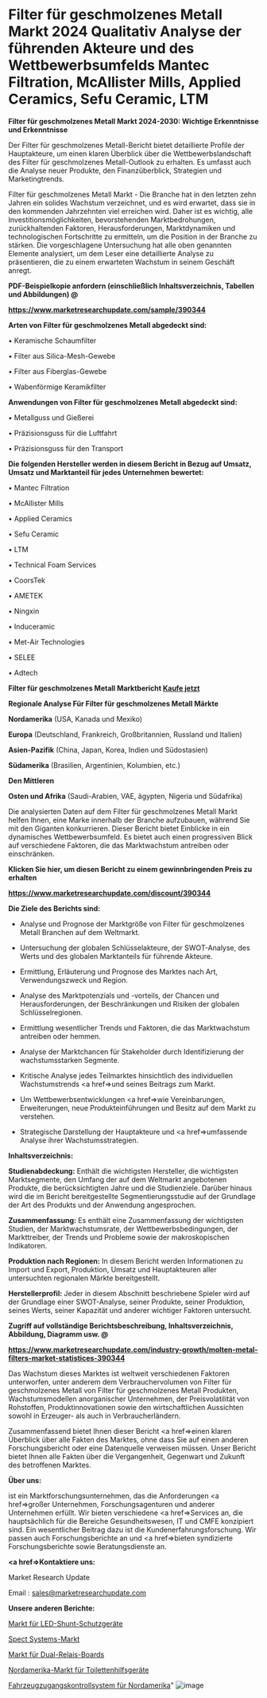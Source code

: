 # Filter für geschmolzenes Metall Markt 2024 Qualitativ Analyse der führenden Akteure und des Wettbewerbsumfelds Mantec Filtration, McAllister Mills, Applied Ceramics, Sefu Ceramic, LTM

<strong>Filter für geschmolzenes Metall Markt 2024-2030: Wichtige Erkenntnisse und Erkenntnisse</strong>

Der Filter für geschmolzenes Metall-Bericht bietet detaillierte Profile der Hauptakteure, um einen klaren Überblick über die Wettbewerbslandschaft des Filter für geschmolzenes Metall-Outlook zu erhalten. Es umfasst auch die Analyse neuer Produkte, den Finanzüberblick, Strategien und Marketingtrends.

Filter für geschmolzenes Metall Markt - Die Branche hat in den letzten zehn Jahren ein solides Wachstum verzeichnet, und es wird erwartet, dass sie in den kommenden Jahrzehnten viel erreichen wird. Daher ist es wichtig, alle Investitionsmöglichkeiten, bevorstehenden Marktbedrohungen, zurückhaltenden Faktoren, Herausforderungen, Marktdynamiken und technologischen Fortschritte zu ermitteln, um die Position in der Branche zu stärken. Die vorgeschlagene Untersuchung hat alle oben genannten Elemente analysiert, um dem Leser eine detaillierte Analyse zu präsentieren, die zu einem erwarteten Wachstum in seinem Geschäft anregt.



<strong><b>PDF-Beispielkopie anfordern (einschließlich Inhaltsverzeichnis, Tabellen und Abbildungen) @ </b></strong>

<strong><a href=https://www.marketresearchupdate.com/sample/390344>

<strong>https://www.marketresearchupdate.com/sample/390344</u></a></strong></strong>



<strong>Arten von Filter für geschmolzenes Metall abgedeckt sind:</strong>

• Keramische Schaumfilter

• Filter aus Silica-Mesh-Gewebe

• Filter aus Fiberglas-Gewebe

• Wabenförmige Keramikfilter



<strong>Anwendungen von Filter für geschmolzenes Metall abgedeckt sind:</strong>

• Metallguss und Gießerei

• Präzisionsguss für die Luftfahrt

• Präzisionsguss für den Transport



<strong>Die folgenden Hersteller werden in diesem Bericht in Bezug auf Umsatz, Umsatz und Marktanteil für jedes Unternehmen bewertet:</strong>

• Mantec Filtration

• McAllister Mills

• Applied Ceramics

• Sefu Ceramic

• LTM

• Technical Foam Services

• CoorsTek

• AMETEK

• Ningxin

• Induceramic

• Met-Air Technologies

• SELEE

• Adtech



<strong>Filter für geschmolzenes Metall Marktbericht <a href=https://www.marketresearchupdate.com/buynow/390344>Kaufe jetzt</a></strong>



<strong>Regionale Analyse Für Filter für geschmolzenes Metall Märkte</strong>



<strong>Nordamerika</strong> (USA, Kanada und Mexiko)



<strong>Europa</strong> (Deutschland, Frankreich, Großbritannien, Russland und Italien)



<strong>Asien-Pazifik</strong> (China, Japan, Korea, Indien und Südostasien)



<strong>Südamerika</strong> (Brasilien, Argentinien, Kolumbien, etc.)



<strong>Den Mittleren</strong> 

<strong>Osten und Afrika</strong> (Saudi-Arabien, VAE, ägypten, Nigeria und Südafrika)

Die analysierten Daten auf dem Filter für geschmolzenes Metall Markt helfen Ihnen, eine Marke innerhalb der Branche aufzubauen, während Sie mit den Giganten konkurrieren. Dieser Bericht bietet Einblicke in ein dynamisches Wettbewerbsumfeld. Es bietet auch einen progressiven Blick auf verschiedene Faktoren, die das Marktwachstum antreiben oder einschränken.



<strong>Klicken Sie hier, um diesen Bericht zu einem gewinnbringenden Preis zu erhalten
</strong>

<strong><a href=https://www.marketresearchupdate.com/discount/390344>https://www.marketresearchupdate.com/discount/390344</b></u></strong></a>



<strong>Die Ziele des Berichts sind:</strong>

- Analyse und Prognose der Marktgröße von Filter für geschmolzenes Metall Branchen auf dem Weltmarkt.

- Untersuchung der globalen Schlüsselakteure, der SWOT-Analyse, des Werts und des globalen Marktanteils für führende Akteure.

- Ermittlung, Erläuterung und Prognose des Marktes nach Art, Verwendungszweck und Region.

- Analyse des Marktpotenzials und -vorteils, der Chancen und Herausforderungen, der Beschränkungen und Risiken der globalen Schlüsselregionen.

- Ermittlung wesentlicher Trends und Faktoren, die das Marktwachstum antreiben oder hemmen.

- Analyse der Marktchancen für Stakeholder durch Identifizierung der wachstumsstarken Segmente.

- Kritische Analyse jedes Teilmarktes hinsichtlich des individuellen Wachstumstrends <a href=>und</a> seines Beitrags zum Markt.

- Um Wettbewerbsentwicklungen <a href=>wie</a> Vereinbarungen, Erweiterungen, neue Produkteinführungen und Besitz auf dem Markt zu verstehen.

- Strategische Darstellung der Hauptakteure und <a href=>umfas</a>sende Analyse ihrer Wachstumsstrategien.



<strong>Inhaltsverzeichnis:</strong>



<strong>Studienabdeckung:</strong> Enthält die wichtigsten Hersteller, die wichtigsten Marktsegmente, den Umfang der auf dem Weltmarkt angebotenen Produkte, die berücksichtigten Jahre und die Studienziele. Darüber hinaus wird die im Bericht bereitgestellte Segmentierungsstudie auf der Grundlage der Art des Produkts und der Anwendung angesprochen.



<strong>Zusammenfassung:</strong> Es enthält eine Zusammenfassung der wichtigsten Studien, der Marktwachstumsrate, der Wettbewerbsbedingungen, der Markttreiber, der Trends und Probleme sowie der makroskopischen Indikatoren.



<strong>Produktion nach Regionen:</strong> In diesem Bericht werden Informationen zu Import und Export, Produktion, Umsatz und Hauptakteuren aller untersuchten regionalen Märkte bereitgestellt.



<strong>Herstellerprofil:</strong> Jeder in diesem Abschnitt beschriebene Spieler wird auf der Grundlage einer SWOT-Analyse, seiner Produkte, seiner Produktion, seines Werts, seiner Kapazität und anderer wichtiger Faktoren untersucht.



<strong><b>Zugriff auf vollständige Berichtsbeschreibung, Inhaltsverzeichnis, Abbildung, Diagramm usw. @ </b></strong>

<strong><a href=https://www.marketresearchupdate.com/industry-growth/molten-metal-filters-market-statistices-390344>https://www.marketresearchupdate.com/industry-growth/molten-metal-filters-market-statistices-390344</a></strong>

Das Wachstum dieses Marktes ist weltweit verschiedenen Faktoren unterworfen, unter anderem dem Verbrauchervolumen von Filter für geschmolzenes Metall von Filter für geschmolzenes Metall Produkten, Wachstumsmodellen anorganischer Unternehmen, der Preisvolatilität von Rohstoffen, Produktinnovationen sowie den wirtschaftlichen Aussichten sowohl in Erzeuger- als auch in Verbraucherländern.

Zusammenfassend bietet Ihnen dieser Bericht <a href=>einen</a> klaren Überblick über alle Fakten des Marktes, ohne dass Sie auf einen anderen Forschungsbericht oder eine Datenquelle verweisen müssen. Unser Bericht bietet Ihnen alle Fakten über die Vergangenheit, Gegenwart und Zukunft des betroffenen Marktes.



<strong>Über uns:</strong>

 ist ein Marktforschungsunternehmen, das die Anforderungen <a href=>großer</a> Unternehmen, Forschungsagenturen und anderer Unternehmen erfüllt. Wir bieten verschiedene <a href=>Services</a> an, die hauptsächlich für die Bereiche Gesundheitswesen, IT und CMFE konzipiert sind. Ein wesentlicher Beitrag dazu ist die Kundenerfahrungsforschung. Wir passen auch Forschungsberichte an und <a href=>bieten</a> syndizierte Forschungsberichte sowie Beratungsdienste an.



<strong><a href=>Kontaktiere uns:</a></strong>

Market Research Update

Email : sales@marketresearchupdate.com



<strong>Unsere anderen Berichte:</strong>

<a href=https://www.linkedin.com/pulse/led-shunt-protectors-market-expects-see-significant>Markt für LED-Shunt-Schutzgeräte</a>

<a href=https://www.linkedin.com/pulse/spect-systems-market-opportunities-stay-ahead>Spect Systems-Markt</a>

<a href=https://www.linkedin.com/pulse/dual-relay-board-market-research-report-reveals>Markt für Dual-Relais-Boards</a>

<a href=https://www.linkedin.com/pulse/north-america-toilet-assist-devices-market-2023-2030-explained>Nordamerika-Markt für Toilettenhilfsgeräte</a>

<a href=https://www.linkedin.com/pulse/north-america-vehicle-access-control-system>Fahrzeugzugangskontrollsystem für Nordamerika</a>"
![image](https://github.com/Gayatrikarjule/Market-Analysis-361/assets/97346546/e9ad936f-9482-427d-99e0-6f600abec2ed)
